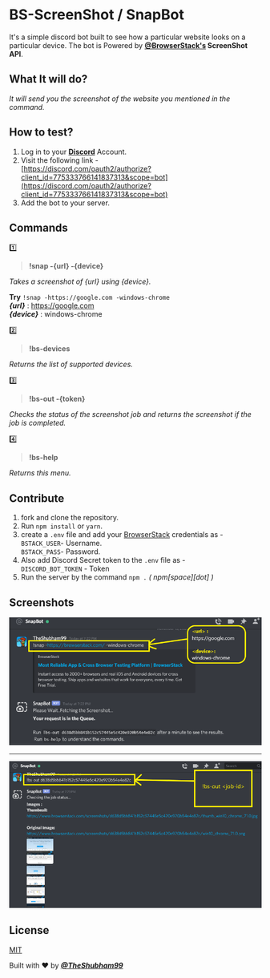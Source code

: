 # BS-ScreenShot / SnapBot

It's a simple discord bot built to see how a particular website looks on a particular device. The bot is Powered by **[@BrowserStack's](https://github.com/browserstack) ScreenShot API**.

## What It will do?

_It will send you the screenshot of the website you mentioned in the command._

## How to test?

1. Log in to your **[Discord](https://discord.com)** Account.
2. Visit the following link -\
   [https://discord.com/oauth2/authorize?client_id=775333766141837313&scope=bot](https://discord.com/oauth2/authorize?client_id=775333766141837313&scope=bot)
3. Add the bot to your server.

## Commands

1️⃣

> **!snap -{url} -{device}**

_Takes a screenshot of {url} using {device}._

**Try** `!snap -https://google.com -windows-chrome`\
**_{url}_** : https://google.com \
**_{device}_** : windows-chrome

2️⃣

> **!bs-devices**

_Returns the list of supported devices._

3️⃣

> **!bs-out -{token}**

_Checks the status of the screenshot job and returns the screenshot if the job is completed._

4️⃣

> **!bs-help**

_Returns this menu._

## Contribute

1. fork and clone the repository.
2. Run `npm install` or `yarn`.
3. create a `.env` file and add your [BrowserStack](https://github.com/browserstack) credentials as - \
   `BSTACK_USER`- Username. \
   `BSTACK_PASS`- Password.
4. Also add Discord Secret token to the `.env` file as - \
   `DISCORD_BOT_TOKEN` - Token
5. Run the server by the command `npm .` _( npm[space][dot] )_

## Screenshots

![](./Demo1.png)

---

![](./Demo2.png)

## License

[MIT](https://choosealicense.com/licenses/mit/)

Built with :heart: by _**[@TheShubham99](https://github.com/theshubham99)**_
